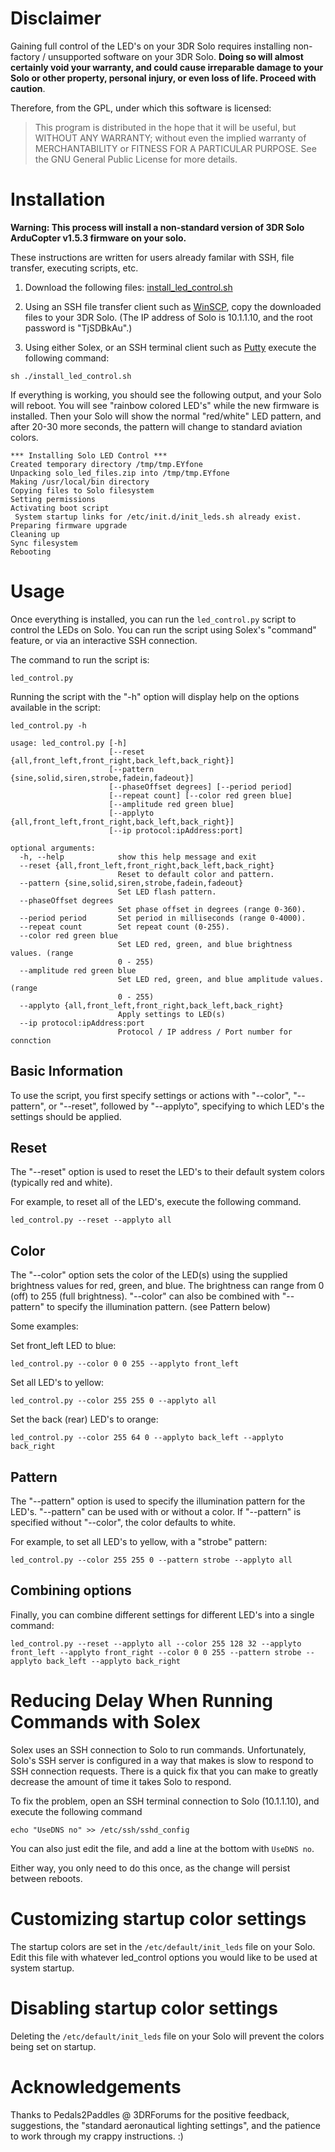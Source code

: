 # Disclaimer
Gaining full control of the LED's on your 3DR Solo requires installing non-factory / unsupported software on your 3DR Solo. **Doing so will almost certainly void your warranty, and could cause irreparable damage to your Solo or other property, personal injury, or even loss of life. Proceed with caution**.

Therefore, from the GPL, under which this software is licensed:

> This program is distributed in the hope that it will be useful, but WITHOUT ANY WARRANTY; without even the implied warranty of MERCHANTABILITY or FITNESS FOR A PARTICULAR PURPOSE. See the GNU General Public License for more details.

# Installation
**Warning: This process will install a non-standard version of 3DR Solo ArduCopter v1.5.3 firmware on your solo.**

These instructions are written for users already familar with SSH, file transfer, executing scripts, etc.

1. Download the following files:
[install_led_control.sh](https://raw.githubusercontent.com/hugheaves/solo-led-control/v0.0.1/install_led_control.sh)

2. Using an SSH file transfer client such as [WinSCP](https://winscp.net/), copy the downloaded files to your 3DR Solo. (The IP address of Solo is 10.1.1.10, and the root password is "TjSDBkAu".)

3. Using either Solex, or an SSH terminal client such as [Putty](http://www.chiark.greenend.org.uk/~sgtatham/putty/) execute the following command:

`sh ./install_led_control.sh`

If everything is working, you should see the following output, and your Solo will reboot. You will see "rainbow colored LED's" while the new firmware is installed. Then your Solo will show the normal "red/white" LED pattern, and after 20-30 more seconds, the pattern will change to standard aviation colors.

~~~~~
*** Installing Solo LED Control ***
Created temporary directory /tmp/tmp.EYfone
Unpacking solo_led_files.zip into /tmp/tmp.EYfone
Making /usr/local/bin directory
Copying files to Solo filesystem
Setting permissions
Activating boot script
 System startup links for /etc/init.d/init_leds.sh already exist.
Preparing firmware upgrade
Cleaning up
Sync filesystem
Rebooting
~~~~~


# Usage
Once everything is installed, you can run the `led_control.py` script to control the LEDs on Solo. You can run the script using Solex's "command" feature, or via an interactive SSH connection.

The command to run the script is:

`led_control.py`

Running the script with the "-h" option will display help on the options available in the script:

`led_control.py -h`

~~~~~
usage: led_control.py [-h]
                      [--reset {all,front_left,front_right,back_left,back_right}]
                      [--pattern {sine,solid,siren,strobe,fadein,fadeout}]
                      [--phaseOffset degrees] [--period period]
                      [--repeat count] [--color red green blue]
                      [--amplitude red green blue]
                      [--applyto {all,front_left,front_right,back_left,back_right}]
                      [--ip protocol:ipAddress:port]

optional arguments:
  -h, --help            show this help message and exit
  --reset {all,front_left,front_right,back_left,back_right}
                        Reset to default color and pattern.
  --pattern {sine,solid,siren,strobe,fadein,fadeout}
                        Set LED flash pattern.
  --phaseOffset degrees
                        Set phase offset in degrees (range 0-360).
  --period period       Set period in milliseconds (range 0-4000).
  --repeat count        Set repeat count (0-255).
  --color red green blue
                        Set LED red, green, and blue brightness values. (range
                        0 - 255)
  --amplitude red green blue
                        Set LED red, green, and blue amplitude values. (range
                        0 - 255)
  --applyto {all,front_left,front_right,back_left,back_right}
                        Apply settings to LED(s)
  --ip protocol:ipAddress:port
                        Protocol / IP address / Port number for connction
~~~~~

## Basic Information

To use the script, you first specify settings or actions with "--color", "--pattern", or "--reset", followed by "--applyto", specifying to which LED's the settings should be applied.

## Reset
The "--reset" option is used to reset the LED's to their default system colors (typically red and white).

For example, to reset all of the LED's, execute the following command.

`led_control.py --reset --applyto all`

## Color
The "--color" option sets the color of the LED(s) using the supplied brightness values for red, green, and blue. The brightness can range from 0 (off) to 255 (full brightness). "--color" can also be combined with "--pattern" to specify the illumination pattern. (see Pattern below)

Some examples:

Set front_left LED to blue:

`led_control.py --color 0 0 255 --applyto front_left`

Set all LED's to yellow:

`led_control.py --color 255 255 0 --applyto all`

Set the back (rear) LED's to orange:

`led_control.py --color 255 64 0 --applyto back_left --applyto back_right`

## Pattern
The "--pattern" option is used to specify the illumination pattern for the LED's. "--pattern" can be used with or without a color. If "--pattern" is specified without "--color", the color defaults to white.

For example, to set all LED's to yellow, with a "strobe" pattern:

`led_control.py --color 255 255 0 --pattern strobe --applyto all`

## Combining options 

Finally, you can combine different settings for different LED's into a single command:

`led_control.py --reset --applyto all --color 255 128 32 --applyto front_left --applyto front_right --color 0 0 255 --pattern strobe --applyto back_left --applyto back_right`


# Reducing Delay When Running Commands with Solex
Solex uses an SSH connection to Solo to run commands. Unfortunately, Solo's SSH server is configured in a way that makes is slow to respond to SSH connection requests. There is a quick fix that you can make to greatly decrease the amount of time it takes Solo to respond.

To fix the problem, open an SSH terminal connection to Solo (10.1.1.10), and execute the following command

`echo "UseDNS no" >> /etc/ssh/sshd_config`

You can also just edit the file, and add a line at the bottom with `UseDNS no`.

Either way, you only need to do this once, as the change will persist between reboots.

# Customizing startup color settings

The startup colors are set in the `/etc/default/init_leds` file on your Solo. Edit this file with whatever led_control options you would like to be used at system startup.

# Disabling startup color settings

Deleting the `/etc/default/init_leds` file on your Solo will prevent the colors being set on startup.

# Acknowledgements

Thanks to Pedals2Paddles @ 3DRForums for the positive feedback, suggestions, the "standard aeronautical lighting settings", and the patience to work through my crappy instructions. :)




